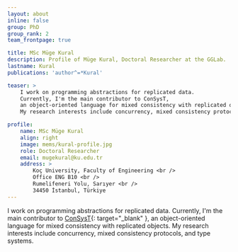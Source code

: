 ```yaml
---
layout: about
inline: false
group: PhD
group_rank: 2
team_frontpage: true

title: MSc Müge Kural
description: Profile of Müge Kural, Doctoral Researcher at the GGLab.
lastname: Kural
publications: 'author^=*Kural'

teaser: >
    I work on programming abstractions for replicated data.
    Currently, I'm the main contributor to ConSysT,
    an object-oriented language for mixed consistency with replicated objects.
    My research interests include concurrency, mixed consistency protocols, and type systems.

profile:
    name: MSc Müge Kural
    align: right
    image: mems/kural-profile.jpg
    role: Doctoral Researcher
    email: mugekural@ku.edu.tr
    address: >
        Koç University, Faculty of Engineering <br />
        Office ENG B10 <br />
        Rumelifeneri Yolu, Sarıyer <br />
        34450 İstanbul, Türkiye
---
```


I work on programming abstractions for replicated data.
Currently, I'm the main contributor to [ConSysT](https://consyst-project.github.io/){: target="_blank" },
an object-oriented language for mixed consistency with replicated objects.
My research interests include concurrency, mixed consistency protocols, and type systems.
